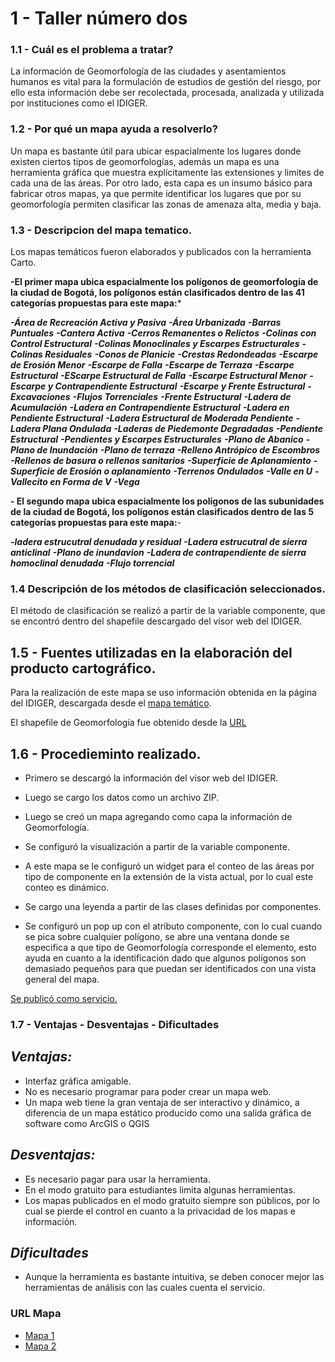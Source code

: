 # 1 - Taller número dos

###  1.1 - Cuál es el problema a tratar?

La información de Geomorfología de las ciudades y asentamientos humanos es vital para la formulación de estudios de gestión del riesgo, por ello esta información debe ser recolectada, procesada, analizada y utilizada por instituciones como el IDIGER.

### 1.2 - Por qué un mapa ayuda a resolverlo?

Un mapa es bastante útil para ubicar espacialmente los lugares donde existen ciertos tipos de geomorfologías, además un mapa es una herramienta gráfica que muestra explícitamente las extensiones y limites de cada una de las áreas.
Por otro lado, esta capa es un insumo básico para fabricar otros mapas, ya que permite identificar los lugares que por su geomorfología permiten clasificar las zonas de amenaza alta, media y baja.

### 1.3 - Descripcion del mapa tematico.

Los mapas temáticos fueron elaborados y publicados con la herramienta Carto.

**-El primer mapa ubica espacialmente los polígonos de geomorfología de la ciudad de Bogotá, los polígonos están clasificados dentro de las 41 categorías propuestas para este mapa:***

***-Área de Recreación Activa y Pasiva***
***-Área Urbanizada***
***-Barras Puntuales***
***-Cantera Activa***
***-Cerros Remanentes o Relictos***
***-Colinas con Control Estructural***
***-Colinas Monoclinales y Escarpes Estructurales***
***-Colinas Residuales***
***-Conos de Planicie***
***-Crestas Redondeadas***
***-Escarpe de Erosión Menor***
***-Escarpe de Falla***
***-Escarpe de Terraza***
***-Escarpe Estructural***
***-EScarpe Estructural de Falla***
***-Escarpe Estructural Menor***
***-Escarpe y Contrapendiente Estructural***
***-Escarpe y Frente Estructural***
***-Excavaciones***
***-Flujos Torrenciales***
***-Frente Estructural***
***-Ladera de Acumulación***
***-Ladera en Contrapendiente Estructural***
***-Ladera en Pendiente Estructural***
***-Ladera Estructural de Moderada Pendiente***
***-Ladera Plana Ondulada***
***-Laderas de Piedemonte Degradadas***
***-Pendiente Estructural***
***-Pendientes y Escarpes Estructurales***
***-Plano de Abanico***
***-Plano de Inundación***
***-Plano de terraza***
***-Relleno Antrópico de Escombros***
***-Rellenos de basura o rellenos sanitarios***
***-Superficie de Aplanamiento***
***-Superficie de Erosión o aplanamiento***
***-Terrenos Ondulados***
***-Valle en U***
***-Vallecito en Forma de V***
***-Vega***

**- El segundo mapa ubica espacialmente los polígonos de las subunidades de la ciudad de Bogotá, los polígonos están clasificados dentro de las 5 categorías propuestas para este mapa:**-

***-ladera estrucutral denudada y residual***
***-Ladera estrucutral de sierra anticlinal***
***-Plano de inundavion***
***-Ladera de contrapendiente de sierra homoclinal denudada***
***-Flujo torrencial***

### 1.4 Descripción de los métodos de clasificación seleccionados.

El método de clasificación se realizó a partir de la variable componente, que se encontró dentro del shapefile descargado del visor web del IDIGER.

## 1.5 - Fuentes utilizadas en la elaboración del producto cartográfico.

Para la realización de este mapa se uso información obtenida en la página del IDIGER, descargada desde el [mapa temático](http://idiger.maps.arcgis.com/apps/webappviewer/index.html?id=fa4b277533584c3a95a9208b4d542e19).

El shapefile de Geomorfología fue obtenido desde la [URL](http://www.sire.gov.co/documents/82884/85260/Geomorfolog%C3%ADa_Urbana_Esc5000.zip/b7b6e61c-e4ae-4831-a7ae-8317ba8acfb3)

## 1.6 - Procedieminto realizado.

* Primero se descargó la información del visor web del IDIGER.

* Luego se cargo los datos como un archivo ZIP.

* Luego se creó un mapa agregando como capa la información de Geomorfología.

* Se configuró la visualización a partir de la variable componente.

* A este mapa se le configuró un widget para el conteo de las áreas por tipo de componente en la extensión de la vista actual, por lo cual este conteo es dinámico.

* Se cargo una leyenda a partir de las clases definidas por componentes.
* Se configuró un pop up con el atributo componente, con lo cual cuando se pica sobre cualquier polígono, se abre una ventana donde se especifica a que tipo de Geomorfología corresponde el elemento, esto ayuda en cuanto a la identificación dado que algunos polígonos son demasiado pequeños para que puedan ser identificados con una vista general del mapa.

[Se publicó como servicio.](https://axel946.carto.com/builder/462d48f6-d5e2-438b-a640-8d9db33e0f7c/embed)

### 1.7 - Ventajas - Desventajas - Dificultades

## ***Ventajas:***

* Interfaz gráfica amigable.
* No es necesario programar para poder crear un mapa web.
* Un mapa web tiene la gran ventaja de ser interactivo y dinámico, a diferencia de un mapa estático producido como una salida gráfica de software como ArcGIS o QGIS

## ***Desventajas:***

* Es necesario pagar para usar la herramienta.
* En el modo gratuito para estudiantes limita algunas herramientas.
* Los mapas publicados en el modo gratuito siempre son públicos, por lo cual se pierde el control en cuanto a la privacidad de los mapas e información.

## ***Dificultades***

* Aunque la herramienta es bastante intuitiva, se deben conocer mejor las herramientas de análisis con las cuales cuenta el servicio.

### URL Mapa

* [Mapa 1](https://axel946.carto.com/builder/462d48f6-d5e2-438b-a640-8d9db33e0f7c/embed?state=%7B%22map%22%3A%7B%22ne%22%3A%5B4.427198069616089%2C-74.41864013671876%5D%2C%22sw%22%3A%5B4.843996369348112%2C-73.77731323242189%5D%2C%22center%22%3A%5B4.635627950276118%2C-74.09797668457033%5D%2C%22zoom%22%3A11%7D%7D)
* [Mapa 2](https://axel946.carto.com/builder/05999a6b-bc5d-4a1d-93b0-d1700b07dfb2/embed)


